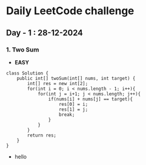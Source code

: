 # Daily LeetCode challenge

## Day - 1 : 28-12-2024

### 1. Two Sum
- **EASY**
```
class Solution {
    public int[] twoSum(int[] nums, int target) {
        int[] res = new int[2];
        for(int i = 0; i < nums.length - 1; i++){
            for(int j = i+1; j < nums.length; j++){
                if(nums[i] + nums[j] == target){
                    res[0] = i;
                    res[1] = j;
                    break;
                }
            }
        }
        return res;
    }
}

```
- hello